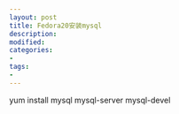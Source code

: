 ```yaml
---
layout: post
title: Fedora20安装mysql
description: 
modified: 
categories: 
-  
tags:
- 
---
```


yum install mysql mysql-server mysql-devel

